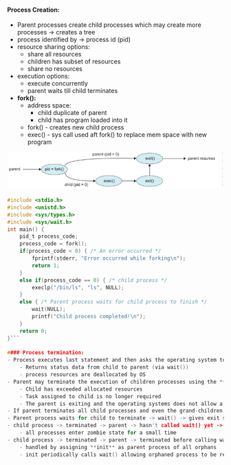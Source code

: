 #### Process Creation:
- Parent processes create child processes which may create more processes -> creates a tree
- process identified by -> process id (pid)
- resource sharing options:
	- share all resources
	- children has subset of resources
	- share no resources
- execution options:
	- execute concurrently
	- parent waits till child terminates
- **fork():**
	- address space:
		- child duplicate of parent
		- child has program loaded into it
	- fork() - creates new child process
	- exec() - sys call used aft fork() to replace mem space with new program

![image](4.png)

```C
#include <stdio.h>
#include <unistd.h>
#include <sys/types.h>
#include <sys/wait.h>
int main() {
	pid_t process_code;
	process_code = fork();
	if(process_code < 0) { /* An error occurred */
		fprintf(stderr, "Error occurred while forking\n");
		return 1;
	}
	else if(process_code == 0) { /* child process */
		execlp("/bin/ls", "ls", NULL);
	}
	else { /* Parent process waits for child process to finish */
		wait(NULL);
		printf("Child process completed!\n");
	}
	return 0;
}```

#### Process termination:
- Process executes last statement and then asks the operating system to delete it using the **exit()** system call
	- Returns status data from child to parent (via wait())
	- process resources are deallocated by OS
- Parent may terminate the execution of children processes using the **abort()** if:
	- Child has exceeded allocated resources
	- Task assigned to child is no longer required
	- The parent is exiting and the operating systems does not allow a child to continue if its parent terminates
- If parent terminates all child processes and even the grand-children processes must be terminated -> **cascading termination** -> initiated by OS
- Parent process waits for child to terminate -> wait() -> gives exit status and pid of child process that terminated
- child process -> terminated -> parent -> hasn't called wait() yet -> **zombie process**
	- all processes enter zombie state for a small time
- child process -> terminated -> parent -> terminated before calling wait() -> **orphan process**
	- handled by assigning **init** as parent process of all orphans
	- init periodically calls wait() allowing orphaned process to be released